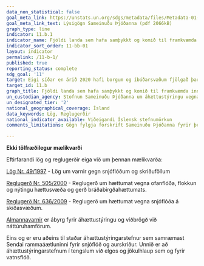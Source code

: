 ```yaml
---
data_non_statistical: false
goal_meta_link: https://unstats.un.org/sdgs/metadata/files/Metadata-01-05-03.pdf
goal_meta_link_text: Lýsigögn Sameinuðu Þjóðanna (pdf 2066kB)
graph_type: line
indicator: 11.b.1
indicator_name: Fjöldi landa sem hafa samþykkt og komið til framkvæmda innlendum áætlunum um að draga úr áhrifum hamfara í samræmi við Sendai-rammaáætlunina um forvarnir gegn náttúruvá 2015-2030.
indicator_sort_order: 11-bb-01
layout: indicator
permalink: /11-b-1/
published: true
reporting_status: complete
sdg_goal: '11'
target: Eigi síðar en árið 2020 hafi borgum og íbúðarsvæðum fjölgað þar sem áætlanir og stefnumál eru samþætt og miða að aðkomu allra, auðlindanýting verði betri, dregið hafi úr skaðsemi af völdum loftslagsbreytinga og forvarnir gegn hamförum hafi verið efldar. Útbúin verði heildræn áhættustýring vegna hvers kyns hamfara í samræmi við Sendairammaáætlunina 2015–2030 og henni framfylgt.
target_id: 11.b
graph_title: Fjöldi landa sem hafa samþykkt og komið til framkvæmda innlendum áætlunum um að draga úr áhrifum hamfara í samræmi við Sendai-rammaáætlunina um forvarnir gegn náttúruvá 2015-2030.
un_custodian_agency: Stofnun Sameinuðu Þjóðanna um áhættustýringu vegna náttúruhamfara (UNISDR)
un_designated_tier: '2'
national_geographical_coverage: Ísland
data_keywords: Lög, Reglugerðir
national_indicator_available: Viðeigandi Íslensk stefnumörkun
comments_limitations: Gögn fylgja forskrift Sameinuðu Þjóðanna fyrir þennan mælikvarða. Þessi mælikvarði var fundinn í samstarfi við sérfræðinga á þessu sviði

---
```


**Ekki tölfræðilegur mælikvarði**

Eftirfarandi lög og reglugerðir eiga við um þennan mælikvarða:

[Lög Nr. 49/1997](https://www.althingi.is/lagas/nuna/1997049.html) - Lög um varnir gegn snjóflóðum og skriðuföllum

[Reglugerð Nr. 505/2000](https://www.reglugerd.is/reglugerdir/allar/nr/505-2000) - Reglugerð um hættumat vegna ofanflóða, flokkun og nýtingu hættusvæða og gerð bráðabirgðahættumats.

[Reglugerð Nr. 636/2009](https://www.reglugerd.is/reglugerdir/eftir-raduneytum/umhverfisraduneyti/nr/15581) - Reglugerð um hættumat vegna snjóflóða á skíðasvæðum.

[Almannavarnir](https://www.almannavarnir.is) er ábyrg fyrir áhættustýringu og viðbrögð við náttúruhamförum.

Eins og er eru aðeins til staðar áhættustýringarstefnur sem samræmast Sendai rammaáætluninni fyrir snjóflóð og aurskriður. Unnið er að áhættustýringarstefnum í tengslum við elgos og jökulhlaup sem og fyrir vatnsflóð.<br><br>
